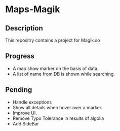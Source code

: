 # Maps-Magik

## Description
[Live Project]: https://nimble-dodol-f0b632.netlify.app/
This repositry contains a project for Magik.so

## Progress
- A map show marker on the basis of data.
- A list of name from DB is shown while searching.

## Pending
- Handle exceptions
- Show all details when hover over a marker.
- Improve UI.
- Remove Typo Tolerance in results of algolia
- Add SideBar